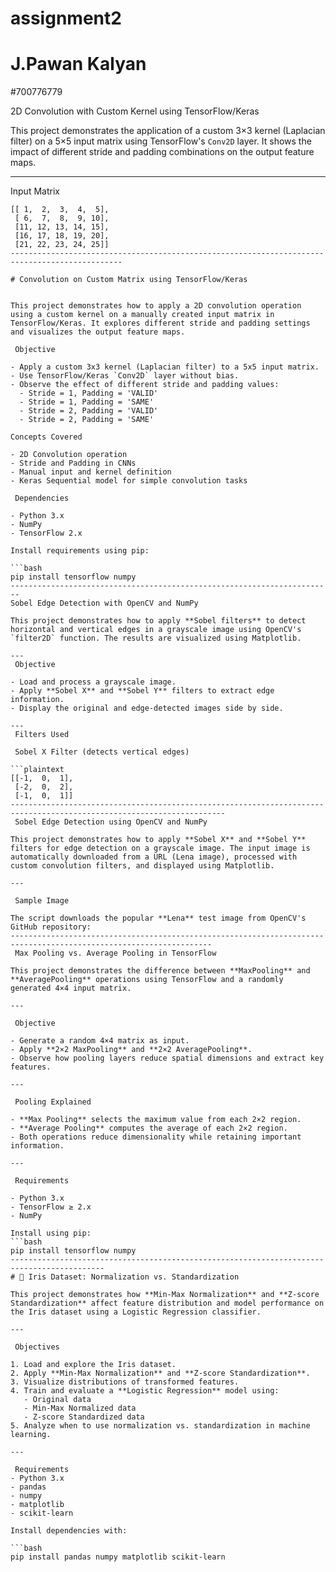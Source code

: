 # assignment2
# J.Pawan Kalyan
#700776779

2D Convolution with Custom Kernel using TensorFlow/Keras

This project demonstrates the application of a custom 3×3 kernel (Laplacian filter) on a 5×5 input matrix using TensorFlow's `Conv2D` layer. It shows the impact of different stride and padding combinations on the output feature maps.

---

 Input Matrix

```plaintext
[[ 1,  2,  3,  4,  5],
 [ 6,  7,  8,  9, 10],
 [11, 12, 13, 14, 15],
 [16, 17, 18, 19, 20],
 [21, 22, 23, 24, 25]]
-----------------------------------------------------------------------------------------------

# Convolution on Custom Matrix using TensorFlow/Keras


This project demonstrates how to apply a 2D convolution operation using a custom kernel on a manually created input matrix in TensorFlow/Keras. It explores different stride and padding settings and visualizes the output feature maps.

 Objective

- Apply a custom 3x3 kernel (Laplacian filter) to a 5x5 input matrix.
- Use TensorFlow/Keras `Conv2D` layer without bias.
- Observe the effect of different stride and padding values:
  - Stride = 1, Padding = 'VALID'
  - Stride = 1, Padding = 'SAME'
  - Stride = 2, Padding = 'VALID'
  - Stride = 2, Padding = 'SAME'

Concepts Covered

- 2D Convolution operation
- Stride and Padding in CNNs
- Manual input and kernel definition
- Keras Sequential model for simple convolution tasks

 Dependencies

- Python 3.x
- NumPy
- TensorFlow 2.x

Install requirements using pip:

```bash
pip install tensorflow numpy
------------------------------------------------------------------------
Sobel Edge Detection with OpenCV and NumPy

This project demonstrates how to apply **Sobel filters** to detect horizontal and vertical edges in a grayscale image using OpenCV's `filter2D` function. The results are visualized using Matplotlib.

---
 Objective

- Load and process a grayscale image.
- Apply **Sobel X** and **Sobel Y** filters to extract edge information.
- Display the original and edge-detected images side by side.

---
 Filters Used

 Sobel X Filter (detects vertical edges)

```plaintext
[[-1,  0,  1],
 [-2,  0,  2],
 [-1,  0,  1]]
----------------------------------------------------------------------------------------------------------------------
 Sobel Edge Detection using OpenCV and NumPy

This project demonstrates how to apply **Sobel X** and **Sobel Y** filters for edge detection on a grayscale image. The input image is automatically downloaded from a URL (Lena image), processed with custom convolution filters, and displayed using Matplotlib.

---

 Sample Image

The script downloads the popular **Lena** test image from OpenCV's GitHub repository:
-------------------------------------------------------------------------------------------------------------------
 Max Pooling vs. Average Pooling in TensorFlow

This project demonstrates the difference between **MaxPooling** and **AveragePooling** operations using TensorFlow and a randomly generated 4×4 input matrix.

---

 Objective

- Generate a random 4×4 matrix as input.
- Apply **2×2 MaxPooling** and **2×2 AveragePooling**.
- Observe how pooling layers reduce spatial dimensions and extract key features.

---

 Pooling Explained

- **Max Pooling** selects the maximum value from each 2×2 region.
- **Average Pooling** computes the average of each 2×2 region.
- Both operations reduce dimensionality while retaining important information.

---

 Requirements

- Python 3.x
- TensorFlow ≥ 2.x
- NumPy

Install using pip:
```bash
pip install tensorflow numpy
-------------------------------------------------------------------------------------------
# 🌸 Iris Dataset: Normalization vs. Standardization

This project demonstrates how **Min-Max Normalization** and **Z-score Standardization** affect feature distribution and model performance on the Iris dataset using a Logistic Regression classifier.

---

 Objectives

1. Load and explore the Iris dataset.
2. Apply **Min-Max Normalization** and **Z-score Standardization**.
3. Visualize distributions of transformed features.
4. Train and evaluate a **Logistic Regression** model using:
   - Original data
   - Min-Max Normalized data
   - Z-score Standardized data
5. Analyze when to use normalization vs. standardization in machine learning.

---

 Requirements
- Python 3.x
- pandas
- numpy
- matplotlib
- scikit-learn

Install dependencies with:

```bash
pip install pandas numpy matplotlib scikit-learn





